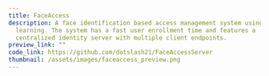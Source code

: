 ```yaml
---
title: FaceAccess
description: A face identification based access management system using deep
  learning. The system has a fast user enrollment time and features a
  centralized identity server with multiple client endpoints.
preview_link: ""
code_link: https://github.com/dotslash21/FaceAccessServer
thumbnail: /assets/images/faceaccess_preview.png
---
```

